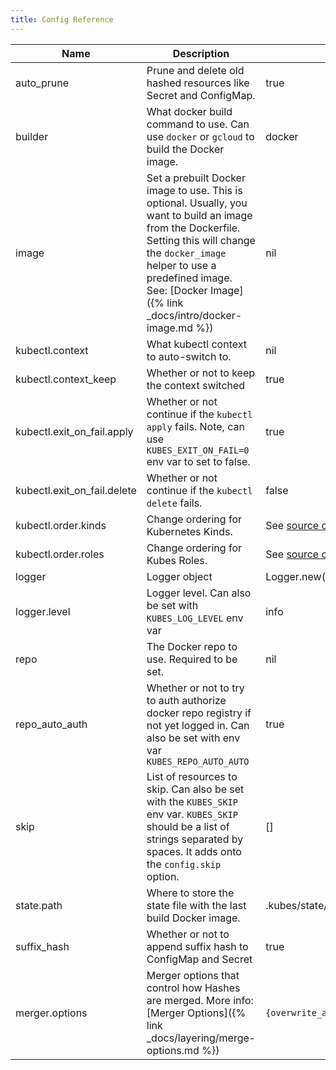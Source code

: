 ```yaml
---
title: Config Reference
---
```


Name | Description | Default
---|---|---
auto_prune | Prune and delete old hashed resources like Secret and ConfigMap. | true
builder | What docker build command to use. Can use `docker` or `gcloud` to build the Docker image. | docker
image | Set a prebuilt Docker image to use. This is optional. Usually, you want to build an image from the Dockerfile.  Setting this will change the `docker_image` helper to use a predefined image. See: [Docker Image]({% link _docs/intro/docker-image.md %}) | nil
kubectl.context | What kubectl context to auto-switch to. | nil
kubectl.context_keep | Whether or not to keep the context switched | true
kubectl.exit_on_fail.apply  | Whether or not continue if the `kubectl apply` fails. Note, can use `KUBES_EXIT_ON_FAIL=0` env var to set to false. | true
kubectl.exit_on_fail.delete | Whether or not continue if the `kubectl delete` fails. | false
kubectl.order.kinds | Change ordering for Kubernetes Kinds. | See [source code](https://github.com/boltops-tools/kubes/blob/master/lib/kubes/config.rb#L52)
kubectl.order.roles | Change ordering for Kubes Roles. | See [source code](https://github.com/boltops-tools/kubes/blob/master/lib/kubes/config.rb#L44)
logger | Logger object | Logger.new($stdout)
logger.level | Logger level. Can also be set with `KUBES_LOG_LEVEL` env var | info
repo | The Docker repo to use. Required to be set. | nil
repo_auto_auth | Whether or not to try to auth authorize docker repo registry if not yet logged in. Can also be set with env var `KUBES_REPO_AUTO_AUTO` | true
skip | List of resources to skip. Can also be set with the `KUBES_SKIP` env var. `KUBES_SKIP` should be a list of strings separated by spaces. It adds onto the `config.skip` option. | []
state.path | Where to store the state file with the last build Docker image. | .kubes/state/KUBES_ENV/data.json
suffix_hash | Whether or not to append suffix hash to ConfigMap and Secret | true
merger.options | Merger options that control how Hashes are merged. More info: [Merger Options]({% link _docs/layering/merge-options.md %}) | `{overwrite_arrays: true}`
